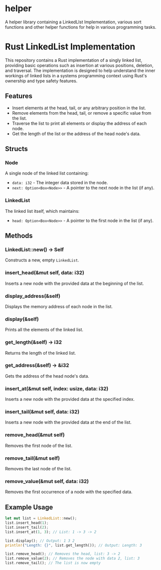 # helper
A helper library containing a LinkedLIst Implementation, various sort functions and other helper functions for help in various programming tasks. 

# Rust LinkedList Implementation

This repository contains a Rust implementation of a singly linked list, providing basic operations such as insertion at various positions, deletion, and traversal. The implementation is designed to help understand the inner workings of linked lists in a systems programming context using Rust's ownership and type safety features.

## Features

- Insert elements at the head, tail, or any arbitrary position in the list.
- Remove elements from the head, tail, or remove a specific value from the list.
- Traverse the list to print all elements or display the address of each node.
- Get the length of the list or the address of the head node's data.

## Structs

### Node

A single node of the linked list containing:
- `data: i32` - The integer data stored in the node.
- `next: Option<Box<Node>>` - A pointer to the next node in the list (if any).

### LinkedList

The linked list itself, which maintains:
- `head: Option<Box<Node>>` - A pointer to the first node in the list (if any).

## Methods

### LinkedList::new() -> Self

Constructs a new, empty `LinkedList`.

### insert_head(&mut self, data: i32)

Inserts a new node with the provided data at the beginning of the list.

### display_address(&self)

Displays the memory address of each node in the list.

### display(&self)

Prints all the elements of the linked list.

### get_length(&self) -> i32

Returns the length of the linked list.

### get_address(&self) -> &i32

Gets the address of the head node's data.

### insert_at(&mut self, index: usize, data: i32)

Inserts a new node with the provided data at the specified index.

### insert_tail(&mut self, data: i32)

Inserts a new node with the provided data at the end of the list.

### remove_head(&mut self)

Removes the first node of the list.

### remove_tail(&mut self)

Removes the last node of the list.

### remove_value(&mut self, data: i32)

Removes the first occurrence of a node with the specified data.

## Example Usage

```rust
let mut list = LinkedList::new();
list.insert_head(1);
list.insert_tail(2);
list.insert_at(1, 3); // List: 1 -> 3 -> 2

list.display(); // Output: 1 3 2
println!("Length: {}", list.get_length()); // Output: Length: 3

list.remove_head(); // Removes the head, list: 3 -> 2
list.remove_value(2); // Removes the node with data 2, list: 3
list.remove_tail(); // The list is now empty

